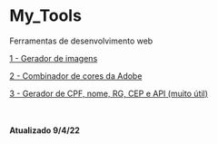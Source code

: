 # My_Tools
Ferramentas de desenvolvimento web


<a href='http://lorempixel.com.br/' target="_self">1 - Gerador de imagens</a>

<a href='https://color.adobe.com/pt/create' target="_self"> 2 - Combinador de cores da Adobe</a>

<a href='https://www.invertexto.com/' target='_self'>3 - Gerador de CPF, nome, RG, CEP e API (muito útil)</a>



<br><br>
<b>Atualizado 9/4/22</b>
